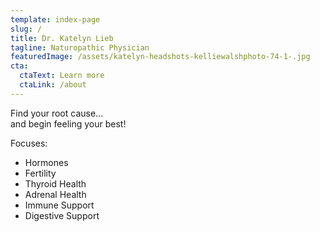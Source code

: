 ```yaml
---
template: index-page
slug: /
title: Dr. Katelyn Lieb
tagline: Naturopathic Physician
featuredImage: /assets/katelyn-headshots-kelliewalshphoto-74-1-.jpg
cta:
  ctaText: Learn more
  ctaLink: /about
---
```

Find your root cause...\
and begin feeling your best!

Focuses:

* H﻿ormones
* F﻿ertility
* T﻿hyroid Health
* Adrenal Health
* Immune Support
* Digestive Support